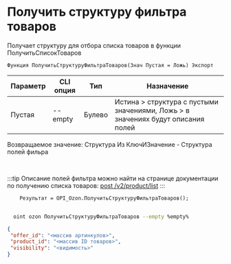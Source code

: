 ﻿---
sidebar_position: 19
---

# Получить структуру фильтра товаров
 Получает структуру для отбора списка товаров в функции ПолучитьСписокТоваров



`Функция ПолучитьСтруктуруФильтраТоваров(Знач Пустая = Ложь) Экспорт`

  | Параметр | CLI опция | Тип | Назначение |
  |-|-|-|-|
  | Пустая | --empty | Булево | Истина > структура с пустыми значениями, Ложь > в значениях будут описания полей |

  
  Возвращаемое значение:   Структура Из КлючИЗначение - Структура полей фильра

<br/>

:::tip
Описание полей фильтра можно найти на странице документации по получению списка товаров: [post /v2/product/list](https://docs.ozon.ru/api/seller/#operation/ProductAPI_GetProductList)
:::
<br/>


```bsl title="Пример кода"
    Результат = OPI_Ozon.ПолучитьСтруктуруФильтраТоваров();
```



```sh title="Пример команды CLI"
    
  oint ozon ПолучитьСтруктуруФильтраТоваров --empty %empty%

```

```json title="Результат"
{
 "offer_id": "<массив артинкулов>",
 "product_id": "<массив ID товаров>",
 "visibility": "<видимость>"
}
```
